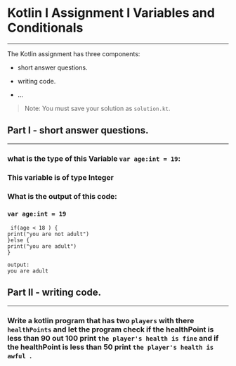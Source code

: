 # Kotlin I Assignment  I Variables and Conditionals
---
The Kotlin assignment has three components:
- short answer questions.
- writing code.

- ...
> Note: You must save your solution as `solution.kt`.

## Part I - short answer questions.
---
### what is the type of this Variable `var age:int = 19`:
### This variable is of type Integer
###
### What is the output of this code:
###  `var age:int = 19`
     if(age < 18 ) {
    print("you are not adult") 
    }else {
    print("you are adult")
    }
                        
    output:
    you are adult

## Part II - writing code.
---
### Write a kotlin program that has two `players` with there `healthPoints` and let the program check if the healthPoint is less than 90 out 100 print `the player's health is fine` and if the healthPoint is less than 50 print `the player's health is awful `. 



